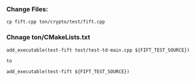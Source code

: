 ### Change Files:
```
cp fift.cpp ton/crypto/test/fift.cpp
```


### Chnage ton/CMakeLists.txt
```
add_executable(test-fift test/test-td-main.cpp ${FIFT_TEST_SOURCE})

to

add_executable(test-fift ${FIFT_TEST_SOURCE})
```